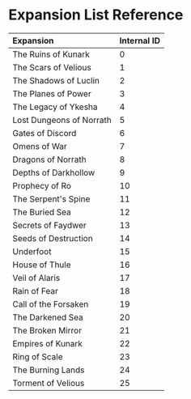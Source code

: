 # Expansion List Reference



| Expansion | Internal ID |
| :--- | :--- |
| The Ruins of Kunark | 0 |
| The Scars of Velious | 1 |
| The Shadows of Luclin | 2 |
| The Planes of Power | 3 |
| The Legacy of Ykesha | 4 |
| Lost Dungeons of Norrath | 5 |
| Gates of Discord | 6 |
| Omens of War | 7 |
| Dragons of Norrath | 8 |
| Depths of Darkhollow | 9 |
| Prophecy of Ro | 10 |
| The Serpent's Spine | 11 |
| The Buried Sea | 12 |
| Secrets of Faydwer | 13 |
| Seeds of Destruction | 14 |
| Underfoot | 15 |
| House of Thule | 16 |
| Veil of Alaris | 17 |
| Rain of Fear | 18 |
| Call of the Forsaken | 19 |
| The Darkened Sea | 20 |
| The Broken Mirror | 21 |
| Empires of Kunark | 22 |
| Ring of Scale | 23 |
| The Burning Lands | 24 |
| Torment of Velious | 25 |

